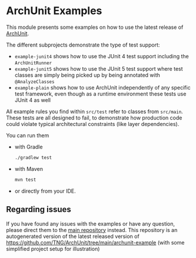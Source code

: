 # ArchUnit Examples

This module presents some examples on how to use the latest release of 
[ArchUnit](http://archunit.org).

The different subprojects demonstrate the type of test support: 
* `example-junit4` shows how to use the JUnit 4 test support including the `ArchUnitRunner`
* `example-junit5` shows how to use the JUnit 5 test support where test classes are simply being picked up by being annotated with `@AnalyzeClasses`
* `example-plain` shows how to use ArchUnit independently of any specific test framework, even though as a runtime environment these tests use JUnit 4 as well

All example rules you find within `src/test` refer to classes from `src/main`.
These tests are all designed to fail, to demonstrate how production code could violate
typical architectural constraints (like layer dependencies).

You can run them

* with Gradle
  ```sh
  ./gradlew test
  ```
* with Maven
  ```sh
  mvn test 
  ```
* or directly from your IDE.

## Regarding issues

If you have found any issues with the examples or have any question, please direct them to the [main repository](https://github.com/TNG/ArchUnit/issues) instead. This repository is an autogenerated version of the latest released version of https://github.com/TNG/ArchUnit/tree/main/archunit-example (with some simplified project setup for illustration)
